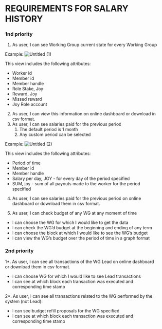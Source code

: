 # **REQUIREMENTS FOR SALARY HISTORY**

### 1nd priority

1. As user, I can see Working Group current state for every Working Group 

Example: 
![Untitled (1)](https://user-images.githubusercontent.com/2911961/215334430-b6f2ff08-87fd-48fe-98b3-bab9481fb6a5.png)

This view includes the following attributes: 

- Worker id
- Member id
- Member handle
- Role	Stake, Joy
- Reward, Joy
- Missed reward
- Joy	Role account
2. As user, I can view this information on online dashboard or download in csv format. 
3. As user, I can see salaries paid for the previous period
    1. The default period is 1 month
    2. Any custom period can be selected

Example: 
![Untitled (2)](https://user-images.githubusercontent.com/2911961/215334455-ae7a5d32-bf8b-4972-ba76-ba242b69711a.png)


This view includes the following attributes: 

- Period of time
- Member id
- Member handle
- Salary per day, JOY - for every day of the period specified
- SUM, joy - sum of all payouts made to the worker for the period specified

 4. As user, I can see salaries paid for the previous period on online dashboard or download them in csv format. 

 5. As user, I can check budget of any WG at any moment of time

- I can choose the WG for which I would like to get the data
- I can check the WG’d budget at the beginning and ending of any term
- I can choose the block at which I would like to see the WG’s budget
- I can view the WG’s budget over the period of time in a graph format

### 2nd priority

 1*. As user, I can see all transactions of the WG Lead on online dashboard or download them in csv format. 

- I can choose WG for which I would like to see Lead transactions
- I can see at which block each transaction was executed and corresponding time stamp

 2*. As user, I can see all transactions related to the WG performed by the system (not Lead): 

- I can see budget refill proposals for the WG specified
- I can see at which block each transaction was executed and corresponding time stamp
